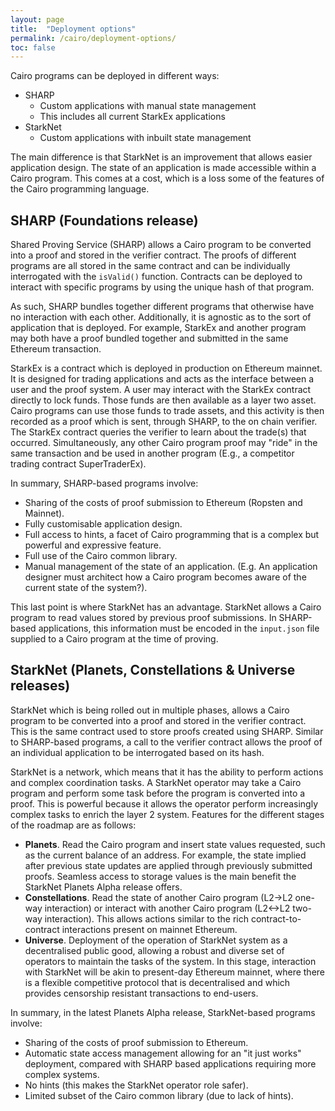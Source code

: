```yaml
---
layout: page
title:  "Deployment options"
permalink: /cairo/deployment-options/
toc: false
---
```


Cairo programs can be deployed in different ways:
- SHARP
    - Custom applications with manual state management
    - This includes all current StarkEx applications
- StarkNet
    - Custom applications with inbuilt state management

The main difference is that StarkNet is an improvement that allows easier application design.
The state of an application is made accessible within a Cairo program. This comes at a cost,
which is a loss some of the features of the Cairo programming language.

## SHARP (Foundations release)

Shared Proving Service (SHARP) allows a Cairo program to be converted into a proof
and stored in the verifier contract. The proofs of different programs are all stored in the same
contract and can be individually interrogated with the `isValid()` function. Contracts
can be deployed to interact with specific programs by using the unique hash of that program.

As such, SHARP bundles together different programs that otherwise have no interaction with each
other. Additionally, it is agnostic as to the sort of application that is deployed.
For example, StarkEx and another program may both have a proof bundled together and submitted
in the same Ethereum transaction.

StarkEx is a contract which is deployed in production on Ethereum mainnet. It is designed
for trading applications and acts as the interface between a user and the proof system.
A user may interact with the StarkEx contract directly to lock funds. Those funds are then
available as a layer two asset. Cairo programs can use those funds to trade assets, and this
activity is then recorded as a proof which is sent, through SHARP, to the on chain verifier.
The StarkEx contract queries the verifier to learn about the trade(s) that occurred.
Simultaneously, any other Cairo program proof may "ride" in the same transaction and
be used in another program (E.g., a competitor trading contract SuperTraderEx).

In summary, SHARP-based programs involve:
- Sharing of the costs of proof submission to Ethereum (Ropsten and Mainnet).
- Fully customisable application design.
- Full access to hints, a facet of Cairo programming that is a complex but powerful
    and expressive feature.
- Full use of the Cairo common library.
- Manual management of the state of an application. (E.g. An application designer must
architect how a Cairo program becomes aware of the current state of the system?).

This last point is where StarkNet has an advantage. StarkNet allows a Cairo program to
read values stored by previous proof submissions. In SHARP-based applications, this information
must be encoded in the `input.json` file supplied to a Cairo program at the time of proving.

## StarkNet (Planets, Constellations & Universe releases)

StarkNet which is being rolled out in multiple phases, allows a Cairo program to be converted
into a proof and stored in the verifier contract. This is the same contract used to store
proofs created using SHARP. Similar to SHARP-based programs, a call to the verifier contract
allows the proof of an individual application to be interrogated based on its hash.

StarkNet is a network, which means that it has the ability to perform actions and
complex coordination tasks. A StarkNet operator may take a Cairo program and perform some
task before the program is converted into a proof. This is powerful because it allows the
operator perform increasingly complex tasks to enrich the layer 2 system. Features for
the different stages of the roadmap are as follows:
- **Planets**. Read the Cairo program and insert state values requested, such as the current
balance of an address. For example, the state implied after previous state updates
are applied through previously submitted proofs. Seamless access to storage values is
the main benefit the StarkNet Planets Alpha release offers.
- **Constellations**. Read the state of another Cairo program (L2->L2 one-way interaction)
or interact with another Cairo program (L2<->L2 two-way interaction). This allows actions
similar to the rich contract-to-contract interactions present on mainnet Ethereum.
- **Universe**. Deployment of the operation of StarkNet system as a decentralised public good,
allowing a robust and diverse set of operators to maintain the tasks of the system. In this
stage, interaction with StarkNet will be akin to present-day Ethereum mainnet, where there is
a flexible competitive protocol that is decentralised and which provides censorship resistant
transactions to end-users.

In summary, in the latest Planets Alpha release, StarkNet-based programs involve:
- Sharing of the costs of proof submission to Ethereum.
- Automatic state access management allowing for an "it just works" deployment,
compared with SHARP based applications requiring more complex systems.
- No hints (this makes the StarkNet operator role safer).
- Limited subset of the Cairo common library (due to lack of hints).
